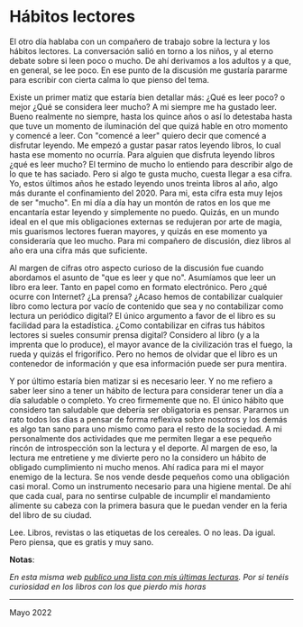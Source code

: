 # Hábitos lectores



El otro día hablaba con un compañero de trabajo sobre la lectura y los hábitos
lectores. La conversación salió en torno a los niños, y al eterno debate sobre
si leen poco o mucho. De ahí derivamos a los adultos y a que, en general, se lee
poco. En ese punto de la discusión me gustaría pararme para escribir con cierta
calma lo que pienso del tema. 

Existe un primer matiz que estaría bien detallar más: ¿Qué es leer poco? o mejor
¿Qué se considera leer mucho? A mi siempre me ha gustado leer. Bueno realmente
no siempre, hasta los quince años o así lo detestaba hasta que tuve un momento
de iluminación del que quizá hable en otro momento y comencé a leer. Con
"comencé a leer" quiero decir que comencé a disfrutar leyendo. Me empezó a
gustar pasar ratos leyendo libros, lo cual hasta ese momento no ocurría. Para
alguien que disfruta leyendo libros ¿qué es leer mucho? El termino de mucho lo
entiendo para describir algo de lo que te has saciado. Pero si algo te gusta
mucho, cuesta llegar a esa cifra. Yo, estos últimos años he estado leyendo unos
treinta libros al año, algo más durante el confinamiento del 2020. Para mi, esta
cifra esta muy lejos de ser "mucho". En mi día a día hay un montón de ratos en
los que me encantaría estar leyendo y simplemente no puedo. Quizás, en un mundo
ideal en el que mis obligaciones externas se redujeran por arte de magia, mis
guarismos lectores fueran mayores, y quizás en ese momento ya consideraría que
leo mucho.  Para mi compañero de discusión, diez libros al año era una cifra más
que suficiente.

Al margen de cifras otro aspecto curioso de la discusión fue cuando abordamos el
asunto de "que es leer y que no". Asumíamos que leer un libro era leer. Tanto en
papel como en formato electrónico. Pero ¿qué ocurre con Internet? ¿La prensa?
¿Acaso hemos de contabilizar cualquier libro como lectura por vacío de contenido
que sea y no contabilizar como lectura un periódico digital? El único argumento
a favor de el libro es su facilidad para la estadística. ¿Como contabilizar en
cifras tus hábitos lectores si sueles consumir prensa digital? Considero al
libro (y a la imprenta que lo produce), el mayor avance de la civilización tras
el fuego, la rueda y quizás el frigorífico. Pero no hemos de olvidar que el
libro es un contenedor de información y que esa información puede ser pura
mentira.

Y por último estaría bien matizar si es necesario leer. Y no me refiero a saber
leer sino a tener un hábito de lectura para considerar tener un día a día
saludable o completo. Yo creo firmemente que no. El único hábito que considero
tan saludable que debería ser obligatoria es pensar. Pararnos un rato todos los
días a pensar de forma reflexiva sobre nosotros y los demás es algo tan sano
para uno mismo como para el resto de la sociedad. A mi personalmente dos
actividades que me permiten llegar a ese pequeño rincón de introspección son la
lectura y el deporte. Al margen de eso, la lectura me entretiene y me divierte
pero no la considero un hábito de obligado cumplimiento ni mucho menos. Ahí
radica para mi el mayor enemigo de la lectura. Se nos vende desde pequeños como
una obligación casi moral. Como un instrumento necesario para una higiene
mental. De ahí que cada cual, para no sentirse culpable de incumplir el
mandamiento alimente su cabeza con la primera basura que le puedan vender en la
feria del libro de su ciudad.

Lee. Libros, revistas o las etiquetas de los cereales. O no leas. Da igual. Pero
piensa, que es gratis y muy sano.





**Notas**:

*En esta misma web [publico una lista con mis últimas
lecturas](https://texto-plano.xyz/~sdemingo/books.html). Por si tenéis curiosidad en los libros con los que
pierdo mis horas*


---

Mayo 2022
